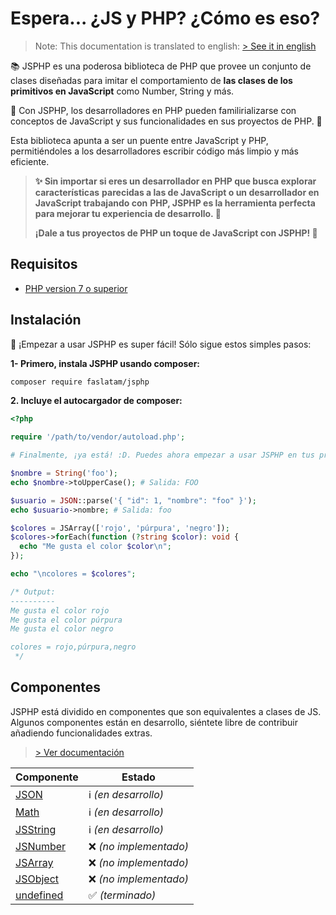 # Espera... ¿JS y PHP? ¿Cómo es eso?

> Note: This documentation is translated to english: [> See it in english](https://github.com/fadrian06/JSPHP/blob/docs/README.md)

📚 JSPHP es una poderosa biblioteca de PHP que provee un conjunto de clases diseñadas
para imitar el comportamiento de **las clases de los primitivos en JavaScript** como
Number, String y más.

🎯 Con JSPHP, los desarrolladores en PHP pueden familirializarse con conceptos de
JavaScript y sus funcionalidades en sus proyectos de PHP. 🌈

Esta biblioteca apunta a ser un puente entre JavaScript y PHP, permitiéndoles a los
desarrolladores escribir código más limpio y más eficiente.

> **✨ Sin importar si eres un desarrollador en PHP que busca explorar características**
> **parecidas a las de JavaScript o un desarrollador en JavaScript trabajando con**
> **PHP, JSPHP es la herramienta perfecta para mejorar tu experiencia de desarrollo. 💪**
>
> **¡Dale a tus proyectos de PHP un toque de JavaScript con JSPHP! 🚀**

## Requisitos

- [PHP version 7 o superior](https://php.net)

## Instalación

🚀 ¡Empezar a usar JSPHP es super fácil! Sólo sigue estos simples pasos:

**1- Primero, instala JSPHP usando composer:**
```bash
composer require faslatam/jsphp
```

**2. Incluye el autocargador de composer:**
```php
<?php

require '/path/to/vendor/autoload.php';

# Finalmente, ¡ya está! :D. Puedes ahora empezar a usar JSPHP en tus proyectos.

$nombre = String('foo');
echo $nombre->toUpperCase(); # Salida: FOO

$usuario = JSON::parse('{ "id": 1, "nombre": "foo" }');
echo $usuario->nombre; # Salida: foo

$colores = JSArray(['rojo', 'púrpura', 'negro']);
$colores->forEach(function (?string $color): void {
  echo "Me gusta el color $color\n";
});

echo "\ncolores = $colores";

/* Output:
----------
Me gusta el color rojo
Me gusta el color púrpura
Me gusta el color negro

colores = rojo,púrpura,negro
 */
```

## Componentes

JSPHP está dividido en componentes que son equivalentes a clases de JS. Algunos
componentes están en desarrollo, siéntete libre de contribuir añadiendo
funcionalidades extras.

> [> Ver documentación](https://fadrian06.github.io/JSPHP/)

| Componente                                                              | Estado                   |
|-------------------------------------------------------------------------|--------------------------|
| [JSON](https://fadrian06.github.io/JSPHP/classes/JSON.html)             | ℹ️ _(en desarrollo)_     |
| [Math](https://fadrian06.github.io/JSPHP/classes/Math.html)             | ℹ️ _(en desarrollo)_     |
| [JSString](https://fadrian06.github.io/JSPHP/classes/JSString.html)     | ℹ️ _(en desarrollo)_     |
| [JSNumber]()                                                            | ❌ _(no implementado)_   |
| [JSArray]()                                                             | ❌ _(no implementado)_   |
| [JSObject]()                                                            | ❌ _(no implementado)_   |
| [undefined](https://fadrian06.github.io/JSPHP/files/src-undefined.html) | ✅ _(terminado)_         |
